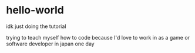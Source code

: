 # hello-world
idk just doing the tutorial

trying to teach myself how to code because I'd love to work in as a game or software developer in japan one day

